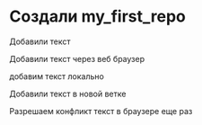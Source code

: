 ﻿# Создали my_first_repo

Добавили текст

Добавили текст через веб браузер 

добавим текст локально

Добавили текст в новой ветке

Разрешаем конфликт текст в браузере  еще раз 